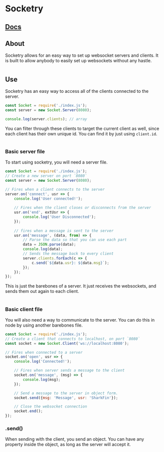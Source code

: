 # Socketry 
## [Docs](https://playby.github.io/Socketry/)

## About

Socketry allows for an easy way to set up websocket servers and clients. It is built to allow anybody to easily set up websockets without any hastle. 
#
## Use
Socketry has an easy way to access all of the clients connected to the server.<br/>
```js
const Socket = require('./index.js');
const server = new Socket.Server(8080);

console.log(server.clients); // array
```
You can filter through these clients to target the current client as well, since each client has their own unique id. You can find it by just using `client.id`.<br/>
#
### Basic server file
To start using socketry, you will need a server file. <br/>
```js
const Socket = require('./index.js');
// Create a new server on port `8080`
const server = new Socket.Server(8080);

// Fires when a client connects to the server
server.on('connect', usr => {
    console.log('User connected!');
    
    // Fires when the client closes or disconnects from the server
    usr.on('end', extUsr => {
        console.log('User Disconnected');
    });
    
    // fires when a message is sent to the server
    usr.on('message', (data, from) => {
        // Parse the data so that you can use each part
        data = JSON.parse(data);
        console.log(data);
        // Sends the message back to every client
        server.clients.forEach(c => {
            c.send(`${data.usr}: ${data.msg}`);
        });
    });
});
```
This is just the barebones of a server. It just receives the websockets, and sends them out again to each client.
#
### Basic client file
You will also need a way to communicate to the server. You can do this in node by using another barebones file.
```js
const Socket = require('./index.js');
// Create a client that connects to localhost, on port `8080`
const socket = new Socket.Client('ws://localhost:8080');

// Fires when connected to a server
socket.on('open', usr => {
    console.log('Connected!');

    // Fires when server sends a message to the client
    socket.on('message', (msg) => {
        console.log(msg);
    });

    // Send a message to the server in object form.
    socket.send({msg: 'Message', usr: 'SharkFin'});

    // Close the websocket connection
    socket.end();
});
```

### .send()
When sending with the client, you send an object. You can have any property inside the object, as long as the server will accept it. 